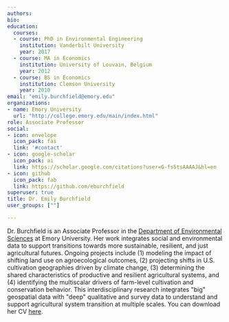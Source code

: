 ```yaml
---
authors:
bio:  
education:
  courses:
  - course: PhD in Environmental Engineering
    institution: Vanderbilt University
    year: 2017
  - course: MA in Economics
    institution: University of Louvain, Belgium
    year: 2012
  - course: BS in Economics
    institution: Clemson University
    year: 2010
email: "emily.burchfield@emory.edu"
organizations:
- name: Emory University
  url: "http://college.emory.edu/main/index.html"
role: Associate Professor
social:
- icon: envelope
  icon_pack: fas
  link: '#contact'
- icon: google-scholar
  icon_pack: ai
  link: https://scholar.google.com/citations?user=G-fs5tsAAAAJ&hl=en
- icon: github
  icon_pack: fab
  link: https://github.com/eburchfield
superuser: true
title: Dr. Emily Burchfield
user_groups: [""]

---
```


Dr. Burchfield is an Associate Professor in the [Department of Environmental Sciences](http://envs.emory.edu/home/) at Emory University. Her work integrates social and environmental data to support transitions towards more sustainable, resilient, and just agricultural futures. Ongoing projects include (1) modeling the impact of shifting land use on agroecological outcomes, (2) projecting shifts in U.S. cultivation geographies driven by climate change, (3) determining the shared characteristics of productive and resilient agricultural systems, and (4) identifying the multiscalar drivers of farm-level cultivation and conservation behavior. This interdisciplinary research integrates "big" geospatial data with "deep" qualitative and survey data to understand and support agricultural system transition at multiple scales. You can download her CV [here](Burchfield_CV.pdf).

